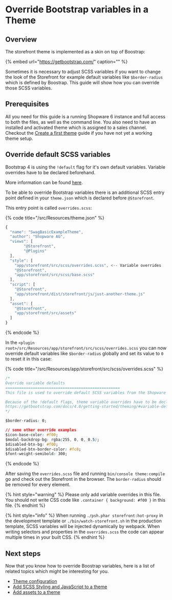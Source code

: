 # Override Bootstrap variables in a Theme

## Overview

The storefront theme is implemented as a skin on top of Boostrap:

{% embed url="https://getbootstrap.com/" caption="" %}

Sometimes it is necessary to adjust SCSS variables if you want to change the look of the Storefront for example default variables like `$border-radius` which is defined by Boostrap. This guide will show how you can override those SCSS variables.

## Prerequisites

All you need for this guide is a running Shopware 6 instance and full access to both the files, as well as the command line. You also need to have an installed and activated theme which is assigned to a sales channel. Checkout the [Create a first theme](create-a-theme.md) guide if you have not yet a working theme setup.

## Override default SCSS variables

Bootstrap 4 is using the `!default` flag for it's own default variables. Variable overrides have to be declared beforehand.

More information can be found [here](https://getbootstrap.com/docs/4.0/getting-started/theming/#variable-defaults).

To be able to override Bootstrap variables there is an additional SCSS entry point defined in your `theme.json` which is declared before `@Storefront`.

This entry point is called `overrides.scss`:

{% code title="<plugin root>/src/Resources/theme.json" %}
```javascript
{
  "name": "SwagBasicExampleTheme",
  "author": "Shopware AG",
  "views": [
        "@Storefront",
        "@Plugins"
  ],
  "style": [
    "app/storefront/src/scss/overrides.scss", <-- Variable overrides
    "@Storefront",
    "app/storefront/src/scss/base.scss"
  ],
  "script": [
    "@Storefront",
    "app/storefront/dist/storefront/js/just-another-theme.js"
  ],
  "asset": [
    "@Storefront",
    "app/storefront/src/assets"
  ]
}
```
{% endcode %}

In the `<plugin root>/src/Resources/app/storefront/src/scss/overrides.scss` you can now override default variables like `$border-radius` globally and set its value to `0` to reset it in this case:

{% code title="<plugin root>/src/Resources/app/storefront/src/scss/overrides.scss" %}
```css
/*
Override variable defaults
==================================================
This file is used to override default SCSS variables from the Shopware Storefront or Bootstrap.

Because of the !default flags, theme variable overrides have to be declared beforehand.
https://getbootstrap.com/docs/4.0/getting-started/theming/#variable-defaults
*/

$border-radius: 0;

// some other override examples
$icon-base-color: #f00;
$modal-backdrop-bg: rgba(255, 0, 0, 0.5);
$disabled-btn-bg: #f00;
$disabled-btn-border-color: #fc8;
$font-weight-semibold: 300;
```
{% endcode %}

After saving the `overrides.scss` file and running `bin/console theme:compile` go and check out the Storefront in the browser. The `border-radius` should be removed for every element.

{% hint style="warning" %}
Please only add variable overrides in this file. You should not write CSS code like `.container { background: #f00 }` in this file.
{% endhint %}

{% hint style="info" %}
When running `./psh.phar storefront:hot-proxy` in the development template or `./bin/watch-storefront.sh` in the production template, SCSS variables will be injected dynamically by webpack. When writing selectors and properties in the `overrides.scss` the code can appear multiple times in your built CSS.
{% endhint %}

## Next steps

Now that you know how to override Boostrap variables, here is a list of related topics which might be interesting for you.

* [Theme configuration](theme-configuration.md) 
* [Add SCSS Styling and JavaScript to a theme](add-css-js-to-theme.md) 
* [Add assets to a theme](add-assets-to-theme.md)


